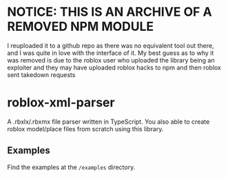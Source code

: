 # NOTICE: THIS IS AN ARCHIVE OF A REMOVED NPM MODULE
I reuploaded it to a github repo as there was no equivalent tool out there, and I was quite in love with the interface of it.
My best guess as to why it was removed is due to the roblox user who uploaded the library being an exploiter and they may have uploaded roblox hacks to npm and then roblox sent takedown requests

# roblox-xml-parser

A .rbxlx/.rbxmx file parser written in TypeScript. You also able to create roblox model/place files from scratch using this library.

## Examples

Find the examples at the `/examples` directory.
